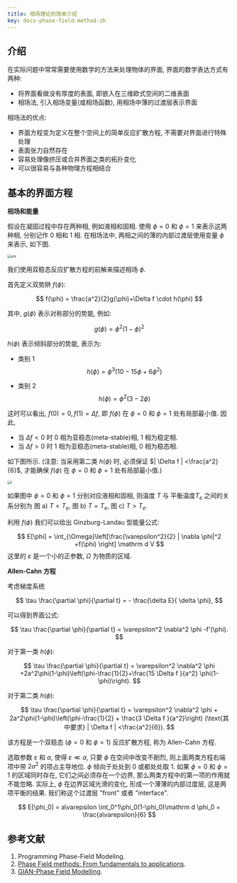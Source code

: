 ```yaml
---
title: 相场理论的简单介绍
key: docs-phase-field-method-zh
---
```


## 介绍

在实际问题中常常需要使用数学的方法来处理物体的界面, 界面的数学表达方式有两种:

* 将界面看做没有厚度的表面, 即嵌入在三维欧式空间的二维表面
* 相场法, 引入相场变量(或相场函数), 用相场中薄的过渡层表示界面

相场法的优点:
* 界面方程变为定义在整个空间上的简单反应扩散方程, 不需要对界面进行特殊处理
* 表面张力自然存在
* 容易处理像挤压或合并界面之类的拓扑变化
* 可以很容易与各种物理方程相结合

## 基本的界面方程

**相场和能量**

假设在凝固过程中存在两种相, 例如液相和固相. 使用 $\phi=0$ 和 $\phi=1$
来表示这两种相, 分别记作 0 相和 1 相. 在相场法中,
两相之间的薄的内部过渡层使用变量 $\phi$ 来表示, 如下图.

<img src="figures/phase_field_description.png" alt="pfd" style="zoom:50%;" />

我们使用双稳态反应扩散方程的前解来描述相场 $\phi$.

首先定义双势阱 $f(\phi)$:

$$
f(\phi) = \frac{a^2}{2}g(\phi)+\Delta f \cdot h(\phi)
$$

其中, $g(\phi)$ 表示对称部分的势能, 例如:

$$
g(\phi) = \phi^2(1-\phi)^2
$$

$h(\phi)$ 表示倾斜部分的势能, 表示为:
* 类别 1
$$
h(\phi) = \phi^3(10-15\phi+6\phi^2)
$$

* 类别 2
$$
h(\phi) = \phi^2(3-2\phi)
$$

这时可以看出, $f(0)=0, f(1)=\Delta f$, 即 $f(\phi)$ 在 $\phi=0$ 和 $\phi=1$
处有局部最小值. 因此, 
* 当 $\Delta f <0$ 时 0 相为亚稳态(meta-stable)相, 1 相为稳定相. 
* 当 $\Delta f >0$ 时 1 相为亚稳态(meta-stable)相, 0 相为稳态相. 

如下图所示. (注意: 当采用第二类
$h(\phi)$ 时, 必须保证 $| \Delta f | <\frac{a^2}{6}$, 才能确保 $f(\phi)$ 在
$\phi=0$ 和 $\phi=1$ 处有局部最小值.)

<img src="figures/f.png" alt="f" style="zoom:50%;" />

如果图中 $\phi=0$ 和 $\phi=1$ 分别对应液相和固相, 则温度 $T$ 与 平衡温度$T_e$
之间的关系分别为 图 a) $T<T_e$, 图 b) $T=T_e$, 图 c) $T>T_e$.

利用 $f(\phi)$ 我们可以给出 Ginzburg-Landau 型能量公式:

$$
E[\phi] = \int_{\Omega}\left[\frac{\varepsilon^2}{2} | \nabla \phi|^2
+f(\phi) \right] \mathrm d V
$$
这里的 $\varepsilon$ 是一个小的正参数, $\Omega$ 为物质的区域.

**Allen-Cahn 方程**

考虑梯度系统 

$$
\tau \frac{\partial \phi}{\partial t} = - \frac{\delta E}{ \delta \phi},
$$

可以得到界面公式:

$$
\tau \frac{\partial \phi}{\partial t} = \varepsilon^2 \nabla^2 \phi -f'(\phi).
$$

对于第一类 $h(\phi)$:

$$
\tau \frac{\partial \phi}{\partial t} = \varepsilon^2 \nabla^2 \phi 
+2a^2\phi(1-\phi)\left(\phi-\frac{1}{2}+\frac{15 \Delta f }{a^2}
\phi(1-\phi)\right).
$$

对于第二类 $h(\phi)$:

$$
\tau \frac{\partial \phi}{\partial t} = 
\varepsilon^2 \nabla^2 \phi +
2a^2\phi(1-\phi)\left(\phi-\frac{1}{2} + 
\frac{3 \Delta f }{a^2}\right) (\text{其中要求} | \Delta f | <\frac{a^2}{6}).
$$

该方程是一个双稳态 ($\phi=0$ 和 $\phi=1$) 反应扩散方程, 称为 Allen-Cahn 方程. 

选取参数 $\varepsilon$ 和 $a$, 使得 $\varepsilon \ll a$, 只要 $\phi$ 
在空间中改变不剧烈, 则上面两类方程右端项中带 $2a^2$ 的项占主导地位. 
$\phi$ 倾向于处处到 0 或都处处取 1. 如果 $\phi = 0$ 和 $\phi = 1$
的区域同时存在, 它们之间必须存在一个边界,
那么两类方程中的第一项的作用就不能忽略. 
实际上, $\phi$ 在边界区域光滑的变化, 形成一个薄薄的内部过度层,
这是两项平衡的结果. 我们称这个过渡层 "front" 或者 "interface".


$$
E[\phi_0] = a\varepsilon \int_0^1\phi_0(1-\phi_0)\mathrm d \phi_0 =
\frac{a\varepsilon}{6}
$$


## 参考文献

1. Programming Phase-Field Modeling.
1. [Phase Field methods: From fundamentals to applications](https://www.youtube.com/watch?v=FTiBq1o-8e4).
1. [GIAN-Phase Field Modelling](https://www.youtube.com/watch?v=3Nt5hS8S2qY).

